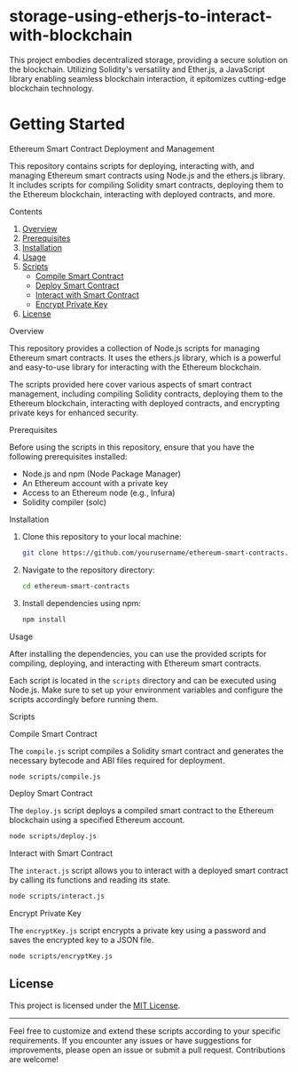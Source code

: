 # storage-using-etherjs-to-interact-with-blockchain
This project embodies decentralized storage, providing a secure solution on the blockchain. Utilizing Solidity's versatility and Ether.js, a JavaScript library enabling seamless blockchain interaction, it epitomizes cutting-edge blockchain technology.

# Getting Started

 Ethereum Smart Contract Deployment and Management

This repository contains scripts for deploying, interacting with, and managing Ethereum smart contracts using Node.js and the ethers.js library. It includes scripts for compiling Solidity smart contracts, deploying them to the Ethereum blockchain, interacting with deployed contracts, and more.

 Contents

1. [Overview](#overview)
2. [Prerequisites](#prerequisites)
3. [Installation](#installation)
4. [Usage](#usage)
5. [Scripts](#scripts)
    - [Compile Smart Contract](#compile-smart-contract)
    - [Deploy Smart Contract](#deploy-smart-contract)
    - [Interact with Smart Contract](#interact-with-smart-contract)
    - [Encrypt Private Key](#encrypt-private-key)
6. [License](#license)

 Overview

This repository provides a collection of Node.js scripts for managing Ethereum smart contracts. It uses the ethers.js library, which is a powerful and easy-to-use library for interacting with the Ethereum blockchain.

The scripts provided here cover various aspects of smart contract management, including compiling Solidity contracts, deploying them to the Ethereum blockchain, interacting with deployed contracts, and encrypting private keys for enhanced security.

 Prerequisites

Before using the scripts in this repository, ensure that you have the following prerequisites installed:

- Node.js and npm (Node Package Manager)
- An Ethereum account with a private key
- Access to an Ethereum node (e.g., Infura)
- Solidity compiler (solc)

 Installation

1. Clone this repository to your local machine:

    ```bash
    git clone https://github.com/yourusername/ethereum-smart-contracts.git
    ```

2. Navigate to the repository directory:

    ```bash
    cd ethereum-smart-contracts
    ```

3. Install dependencies using npm:

    ```bash
    npm install
    ```

 Usage

After installing the dependencies, you can use the provided scripts for compiling, deploying, and interacting with Ethereum smart contracts.

Each script is located in the `scripts` directory and can be executed using Node.js. Make sure to set up your environment variables and configure the scripts accordingly before running them.

 Scripts

 Compile Smart Contract

The `compile.js` script compiles a Solidity smart contract and generates the necessary bytecode and ABI files required for deployment.

```bash
node scripts/compile.js
```

Deploy Smart Contract

The `deploy.js` script deploys a compiled smart contract to the Ethereum blockchain using a specified Ethereum account.

```bash
node scripts/deploy.js
```

 Interact with Smart Contract

The `interact.js` script allows you to interact with a deployed smart contract by calling its functions and reading its state.

```bash
node scripts/interact.js
```

 Encrypt Private Key

The `encryptKey.js` script encrypts a private key using a password and saves the encrypted key to a JSON file.

```bash
node scripts/encryptKey.js
```

## License

This project is licensed under the [MIT License](LICENSE).

---

Feel free to customize and extend these scripts according to your specific requirements. If you encounter any issues or have suggestions for improvements, please open an issue or submit a pull request. Contributions are welcome!
